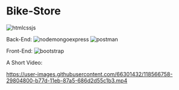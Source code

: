 # Bike-Store
 
 ![htmlcssjs](https://user-images.githubusercontent.com/66301432/118567052-c642e580-b77d-11eb-886a-5a1dc0ab6ad5.png)

 
 Back-End:
![nodemongoexpress](https://user-images.githubusercontent.com/66301432/118566179-2e90c780-b77c-11eb-8858-4ff87f4c72fc.png)
![postman](https://user-images.githubusercontent.com/66301432/118566182-2fc1f480-b77c-11eb-817a-349653ae7d1c.png)


Front-End:
![bootstrap](https://user-images.githubusercontent.com/66301432/118566181-2f295e00-b77c-11eb-9514-5c490cab0e3a.png)


A Short Video:



https://user-images.githubusercontent.com/66301432/118566758-29804800-b77d-11eb-87a5-686d2d55c1b3.mp4

